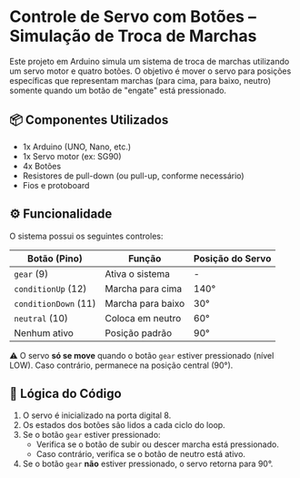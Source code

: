 # Controle de Servo com Botões – Simulação de Troca de Marchas

Este projeto em Arduino simula um sistema de troca de marchas utilizando um servo motor e quatro botões. O objetivo é mover o servo para posições específicas que representam marchas (para cima, para baixo, neutro) somente quando um botão de "engate" está pressionado.

## 📦 Componentes Utilizados

- 1x Arduino (UNO, Nano, etc.)
- 1x Servo motor (ex: SG90)
- 4x Botões
- Resistores de pull-down (ou pull-up, conforme necessário)
- Fios e protoboard

## ⚙️ Funcionalidade

O sistema possui os seguintes controles:

| Botão (Pino)         | Função                 | Posição do Servo |
|----------------------|------------------------|------------------|
| `gear` (9)           | Ativa o sistema        | -                |
| `conditionUp` (12)   | Marcha para cima       | 140°             |
| `conditionDown` (11) | Marcha para baixo      | 30°              |
| `neutral` (10)       | Coloca em neutro       | 60°              |
| Nenhum ativo         | Posição padrão         | 90°              |

⚠️ O servo **só se move** quando o botão `gear` estiver pressionado (nível LOW). Caso contrário, permanece na posição central (90°).

## 🧠 Lógica do Código

1. O servo é inicializado na porta digital 8.
2. Os estados dos botões são lidos a cada ciclo do loop.
3. Se o botão `gear` estiver pressionado:
   - Verifica se o botão de subir ou descer marcha está pressionado.
   - Caso contrário, verifica se o botão de neutro está ativo.
4. Se o botão `gear` **não** estiver pressionado, o servo retorna para 90°.
